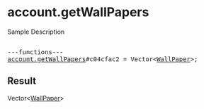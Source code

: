 # account.getWallPapers

Sample Description

<pre>

---functions---
<a href="../method/account.getWallPapers.md">account.getWallPapers</a>#c04cfac2 = Vector&lt;<a href="../type/WallPaper.md">WallPaper</a>&gt;;
</pre>

## Result

Vector&lt;<a href="../type/WallPaper.md">WallPaper</a>&gt;

